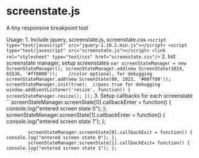 screenstate.js
==============
A tiny responsive breakpoint tool

Usage:
	1. Include jquery, screenstate.js, screenstate.css
			``
			<script type="text/javascript" src="jquery-1.10.2.min.js"></script>
			<script type="text/javascript" src="screenstate.js"></script>
			<link rel="stylesheet" type="text/css" href="screenstate.css"/>
			``
	2. Init screenstate manager, setup screenstates
			``
			var screenStateManager = new ScreenStateManager();
			screenStateManager.add(new ScreenState(1024, 65536, '#ff0000'));	//color optional, for debugging
			screenStateManager.add(new ScreenState(00, 1023, '#00ff00'));
			screenStateManager.init(true);	//pass true for debugging
			window.addEventListener('resize', function() { screenStateManager.resize(); });
			``
	3. Setup callbacks for each screenstate
			``
			screenStateManager.screenState[0].callbackEnter = function() { console.log("entered screen state 0"); };
			screenStateManager.screenState[1].callbackEnter = function() { console.log("entered screen state 1"); };
			
			screenStateManager.screenState[0].callbackExit = function() { console.log("entered screen state 0"); };
			screenStateManager.screenState[1].callbackExit= function() { console.log("entered screen state 1"); };
			``